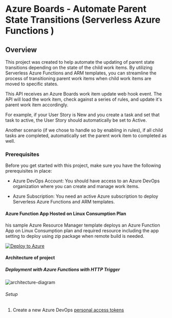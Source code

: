 # Azure Boards - Automate Parent State Transitions (Serverless Azure Functions )

## Overview
This project was created to help automate the updating of parent state transitions depending on the state of the child work items. By utilizing Serverless Azure Functions and ARM templates, you can streamline the process of transitioning parent work items when child work items are moved to specific states.

This API receives an Azure Boards work item update web hook event. The API will load the work item, check against a series of rules, and update it's parent work item accordingly.

For example, if your User Story is New and you create a task and set that task to active, the User Story should automatically be set to Active.

Another scenario (if we chose to handle so by enabling in rules), if all child tasks are completed, automatically set the parent work item to completed as well.

### Prerequisites
Before you get started with this project, make sure you have the following prerequisites in place:

* Azure DevOps Account: You should have access to an Azure DevOps organization where you can create and manage work items.

* Azure Subscription: You need an active Azure subscription to deploy Serverless Azure Functions and ARM templates.

#### Azure Function App Hosted on Linux Consumption Plan
his sample Azure Resource Manager template deploys an Azure Function App on Linux Consumption plan and required resource including the app setting to deploy using zip package when remote build is needed.


[![Deploy to Azure](https://aka.ms/deploytoazurebutton)](https://portal.azure.com/#create/Microsoft.Template/uri/https%3A%2F%2Fraw.githubusercontent.com%2FMohamed-M-Zain%2Fazure-boards-automate-state-transition-parent-serverless%2Fmain%2Fzainfunction.json)



#### Architecture of project
##### Deployment with Azure Functions with HTTP Trigger



![architecture-diagram](https://github.com/Mohamed-M-Zain/azure-boards-automate-state-transition-parent-serverless/assets/144002170/42117d1c-769b-46e7-aa0e-ba48471fcada)




###### Setup
1. Create a new Azure DevOps [personal access tokens](https://learn.microsoft.com/en-us/azure/devops/organizations/accounts/use-personal-access-tokens-to-authenticate?view=azure-devops&tabs=Windows)



